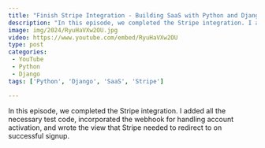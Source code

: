 ```yaml
---
title: "Finish Stripe Integration - Building SaaS with Python and Django #183"
description: "In this episode, we completed the Stripe integration. I added all the necessary test code, incorporated the webhook for handling account activation, and wrote the view that Stripe needed to redirect to on successful signup."
image: img/2024/RyuHaVXw2OU.jpg
video: https://www.youtube.com/embed/RyuHaVXw2OU
type: post
categories:
 - YouTube
 - Python
 - Django
tags: ['Python', 'Django', 'SaaS', 'Stripe']

---
```


In this episode, we completed the Stripe integration. I added all the necessary test code, incorporated the webhook for handling account activation, and wrote the view that Stripe needed to redirect to on successful signup.
